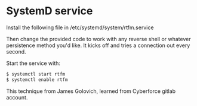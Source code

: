 # SystemD service

Install the following file in /etc/systemd/system/rtfm.service

Then change the provided code to work with any reverse shell or
whatever persistence method you'd like. It kicks off and tries
a connection out every second.

Start the service with:

```bash
$ systemctl start rtfm
$ systemctl enable rtfm
```

This technique from James Golovich, learned from Cyberforce gitlab
account.
